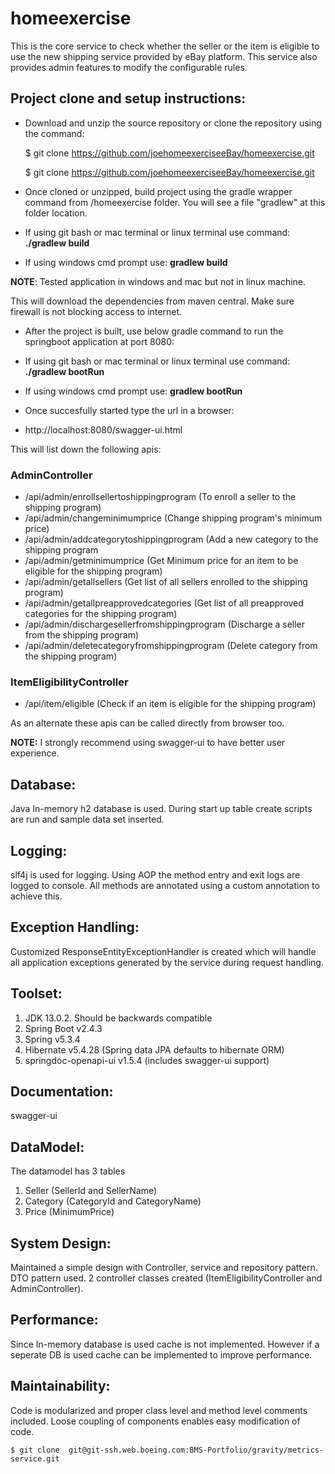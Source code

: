 # homeexercise
 This is the core service to check whether the seller or the item 
 is eligible to use the new shipping service provided by eBay platform.
 This service also provides admin features to modify the configurable rules.
 
 ## Project clone and setup instructions:
 * Download and unzip the source repository or clone the repository using the command:
 
    $ git clone https://github.com/joehomeexerciseeBay/homeexercise.git
    
    $ git clone  https://github.com/joehomeexerciseeBay/homeexercise.git
 
 * Once cloned or unzipped, build project using the gradle wrapper command from /homeexercise folder. You will see a file "gradlew" at this folder location.
 
  * If using git bash or mac terminal or linux terminal use command: **./gradlew build**
 
  * If using windows cmd prompt use: **gradlew build**
 
 **NOTE**: Tested application in windows and mac but not in linux machine.
 
 This will download the dependencies from maven central. Make sure firewall is not blocking access to internet.
 
* After the project is built, use below gradle command to run the springboot application at port 8080:
 
 * If using git bash or mac terminal or linux terminal use command: **./gradlew bootRun**
 
 * If using windows cmd prompt use: **gradlew bootRun**
 
* Once succesfully started type the url in a browser:
 
 * http://localhost:8080/swagger-ui.html
 
 This will list down the following apis:
 
 ### AdminController
   * /api/admin/enrollsellertoshippingprogram (To enroll a seller to the shipping program)
   * /api/admin/changeminimumprice (Change shipping program's minimum price)
   * /api/admin/addcategorytoshippingprogram (Add a new category to the shipping program
   * /api/admin/getminimumprice (Get Minimum price for an item to be eligible for the shipping program)
   * /api/admin/getallsellers (Get list of all sellers enrolled to the shipping program)
   * /api/admin/getallpreapprovedcategories (Get list of all preapproved categories for the shipping program)
   * /api/admin/dischargesellerfromshippingprogram (Discharge a seller from the shipping program)
   * /api/admin/deletecategoryfromshippingprogram (Delete category from the shipping program)


 ### ItemEligibilityController
   * /api/item/eligible (Check if an item is eligible for the shipping program)

As an alternate these apis can be called directly from browser too.

**NOTE:** I strongly recommend using swagger-ui to have better user experience.

## Database:

Java In-memory h2 database is used. During start up table create scripts are run and sample data set inserted.

## Logging:

slf4j is used for logging. Using AOP the method entry and exit logs are logged to console. All methods are annotated using a custom annotation to achieve this.

## Exception Handling:

Customized ResponseEntityExceptionHandler is created which will handle all application exceptions generated
by the service during request handling.

## Toolset:
 1) JDK 13.0.2. Should be backwards compatible
 2) Spring Boot v2.4.3
 3) Spring v5.3.4
 4) Hibernate v5.4.28 (Spring data JPA defaults to hibernate ORM)
 5) springdoc-openapi-ui v1.5.4 (includes swagger-ui support)

## Documentation:

 swagger-ui
 
## DataModel:
 
 The datamodel has 3 tables
  1) Seller (SellerId and SellerName)
  2) Category (CategoryId and CategoryName)
  3) Price (MinimumPrice)

## System Design:

 Maintained a simple design with Controller, service and repository pattern. DTO pattern used. 2 controller classes created (ItemEligibilityController and AdminController).
 
## Performance:

Since In-memory database is used cache is not implemented. However if a seperate DB is used cache can be implemented to improve performance.

## Maintainability:

Code is modularized and proper class level and method level comments included. Loose coupling of components enables easy modification of code.




    $ git clone  git@git-ssh.web.boeing.com:BMS-Portfolio/gravity/metrics-service.git



 
   
